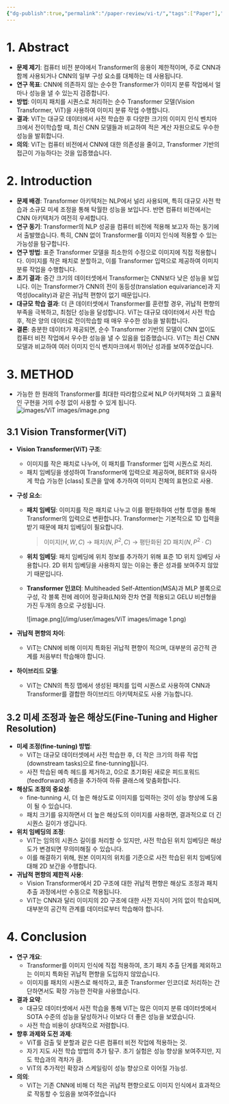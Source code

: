 ```yaml
---
{"dg-publish":true,"permalink":"/paper-review/vi-t/","tags":["Paper"],"created":"2025-02-26T15:44:19.167+09:00","updated":"2025-01-08T20:11:32.682+09:00"}
---
```


# 1. Abstract

- **문제 제기**: 컴퓨터 비전 분야에서 Transformer의 응용이 제한적이며, 주로 CNN과 함께 사용되거나 CNN의 일부 구성 요소를 대체하는 데 사용됩니다.
- **연구 목표**: CNN에 의존하지 않는 순수한 Transformer가 이미지 분류 작업에서 얼마나 성능을 낼 수 있는지 검증합니다.
- **방법**: 이미지 패치를 시퀀스로 처리하는 순수 Transformer 모델(Vision Transformer, ViT)을 사용하여 이미지 분류 작업 수행합니다.
- **결과**: ViT는 대규모 데이터에서 사전 학습한 후 다양한 크기의 이미지 인식 벤치마크에서 전이학습할 때, 최신 CNN 모델들과 비교하여 적은 계산 자원으로도 우수한 성능을 발휘합니다.
- **의의**: ViT는 컴퓨터 비전에서 CNN에 대한 의존성을 줄이고, Transformer 기반의 접근이 가능하다는 것을 입증했습니다.

# 2. Introduction

- **문제 배경**: Transformer 아키텍처는 NLP에서 널리 사용되며, 특히 대규모 사전 학습과 소규모 미세 조정을 통해 탁월한 성능을 보입니다. 반면 컴퓨터 비전에서는 CNN 아키텍처가 여전히 우세합니다.
- **연구 동기**: Transformer의 NLP 성공을 컴퓨터 비전에 적용해 보고자 하는 동기에서 출발했습니다. 특히, CNN 없이 Transformer를 이미지 인식에 적용할 수 있는 가능성을 탐구합니다.
- **연구 방법**: 표준 Transformer 모델을 최소한의 수정으로 이미지에 직접 적용합니다. 이미지를 작은 패치로 분할하고, 이를 Transformer 입력으로 제공하여 이미지 분류 작업을 수행합니다.
- **초기 결과**: 중간 크기의 데이터셋에서 Transformer는 CNN보다 낮은 성능을 보입니다. 이는 Transformer가 CNN의 전이 동등성(translation equivariance)과 지역성(locality)과 같은 귀납적 편향이 없기 때문입니다.
- **대규모 학습 결과**: 더 큰 데이터셋에서 Transformer를 훈련할 경우, 귀납적 편향의 부족을 극복하고, 최첨단 성능을 달성합니다. ViT는 대규모 데이터에서 사전 학습 후, 적은 양의 데이터로 전이학습할 때 매우 우수한 성능을 발휘합니다.
- **결론**: 충분한 데이터가 제공되면, 순수 Transformer 기반의 모델이 CNN 없이도 컴퓨터 비전 작업에서 우수한 성능을 낼 수 있음을 입증했습니다. ViT는 최신 CNN 모델과 비교하여 여러 이미지 인식 벤치마크에서 뛰어난 성과를 보여주었습니다.

# 3. METHOD

- 가능한 한 원래의 Transformer를 최대한 따라함으로써 NLP 아키텍처와 그 효율적인 구현을 거의 수정 없이 사용할 수 있게 됩니다.
![images/ViT images/image.png](/img/user/images/ViT%20images/image.png)

## 3.1 Vision Transformer(ViT)

- **Vision Transformer(ViT) 구조**:
    - 이미지를 작은 패치로 나누어, 이 패치를 Transformer 입력 시퀀스로 처리.
    - 패치 임베딩을 생성하여 Transformer에 입력으로 제공하며, BERT와 유사하게 학습 가능한 [class] 토큰을 앞에 추가하여 이미지 전체의 표현으로 사용.
- **구성 요소**:
    - **패치 임베딩**: 이미지를 작은 패치로 나누고 이를 평탄화하여 선형 투영을 통해 Transformer의 입력으로 변환합니다. Transformer는 기본적으로 1D 입력을 받기 때문에 패치 임베딩이 필요합니다.
        
        > 이미지$(H,W,C)$ → 패치$(N, P^2, C)$ → 평탄화된 2D 패치$(N, P^2⋅C)$
        > 
    - **위치 임베딩**: 패치 임베딩에 위치 정보를 추가하기 위해 표준 1D 위치 임베딩 사용합니다.
    2D 위치 임베딩을 사용하지 않는 이유는 좋은 성과를 보여주지 않았기 때문입니다.
    - **Transformer 인코더**: Multiheaded Self-Attention(MSA)과 MLP 블록으로 구성, 각 블록 전에 레이어 정규화(LN)와 잔차 연결 적용되고 GELU 비션형을 가진 두개의 층으로 구성됩니다.
        
        ![image.png](/img/user/images/ViT images/image 1.png)
        
- **귀납적 편향의 차이**:
    - ViT는 CNN에 비해 이미지 특화된 귀납적 편향이 적으며, 대부분의 공간적 관계를 처음부터 학습해야 합니다.
- **하이브리드 모델**:
    - ViT는 CNN의 특징 맵에서 생성된 패치를 입력 시퀀스로 사용하여 CNN과 Transformer를 결합한 하이브리드 아키텍처로도 사용 가능합니다.

## 3.2 미세 조정과 높은 해상도(Fine-Tuning and Higher Resolution)

- **미세 조정(fine-tuning) 방법**:
    - ViT는 대규모 데이터셋에서 사전 학습한 후, 더 작은 크기의 하류 작업(downstream tasks)으로 fine-tunning됩니다.
    - 사전 학습된 예측 헤드를 제거하고, 0으로 초기화된 새로운 피드포워드(feedforward) 계층을 추가하여 하류 클래스에 맞춤화합니다.
- **해상도 조정의 중요성**:
    - fine-tunning 시, 더 높은 해상도로 이미지를 입력하는 것이 성능 향상에 도움이 될 수 있습니다.
    - 패치 크기를 유지하면서 더 높은 해상도의 이미지를 사용하면, 결과적으로 더 긴 시퀀스 길이가 생깁니다.
- **위치 임베딩의 조정**:
    - ViT는 임의의 시퀀스 길이를 처리할 수 있지만, 사전 학습된 위치 임베딩은 해상도가 변경되면 무의미해질 수 있습니다.
    - 이를 해결하기 위해, 원본 이미지의 위치를 기준으로 사전 학습된 위치 임베딩에 대해 2D 보간을 수행합니다.
- **귀납적 편향의 제한적 사용**:
    - Vision Transformer에서 2D 구조에 대한 귀납적 편향은 해상도 조정과 패치 추출 과정에서만 수동으로 적용됩니다.
    - ViT는 CNN과 달리 이미지의 2D 구조에 대한 사전 지식이 거의 없이 학습되며, 대부분의 공간적 관계를 데이터로부터 학습해야 합니다.

# 4. Conclusion

- **연구 개요**:
    - Transformer를 이미지 인식에 직접 적용하여, 초기 패치 추출 단계를 제외하고는 이미지 특화된 귀납적 편향을 도입하지 않았습니다.
    - 이미지를 패치의 시퀀스로 해석하고, 표준 Transformer 인코더로 처리하는 간단하면서도 확장 가능한 전략을 사용했습니다.
- **결과 요약**:
    - 대규모 데이터셋에서 사전 학습을 통해 ViT는 많은 이미지 분류 데이터셋에서 SOTA 수준의 성능을 달성하거나 이보다 더 좋은 성능을 보였습니다.
    - 사전 학습 비용이 상대적으로 저렴합니다.
- **향후 과제와 도전 과제**:
    - ViT를 검출 및 분할과 같은 다른 컴퓨터 비전 작업에 적용하는 것.
    - 자기 지도 사전 학습 방법의 추가 탐구. 초기 실험은 성능 향상을 보여주지만, 지도 학습과의 격차가 큼.
    - ViT의 추가적인 확장과 스케일링이 성능 향상으로 이어질 가능성.
- **의의**:
    - ViT는 기존 CNN에 비해 더 적은 귀납적 편향으로도 이미지 인식에서 효과적으로 작동할 수 있음을 보여주었습니다